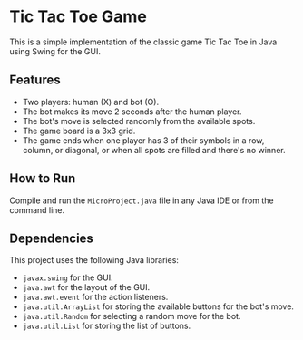 # Tic Tac Toe Game

This is a simple implementation of the classic game Tic Tac Toe in Java using Swing for the GUI.

## Features

- Two players: human (X) and bot (O).
- The bot makes its move 2 seconds after the human player.
- The bot's move is selected randomly from the available spots.
- The game board is a 3x3 grid.
- The game ends when one player has 3 of their symbols in a row, column, or diagonal, or when all spots are filled and there's no winner.

## How to Run

Compile and run the `MicroProject.java` file in any Java IDE or from the command line.

## Dependencies

This project uses the following Java libraries:

- `javax.swing` for the GUI.
- `java.awt` for the layout of the GUI.
- `java.awt.event` for the action listeners.
- `java.util.ArrayList` for storing the available buttons for the bot's move.
- `java.util.Random` for selecting a random move for the bot.
- `java.util.List` for storing the list of buttons.
